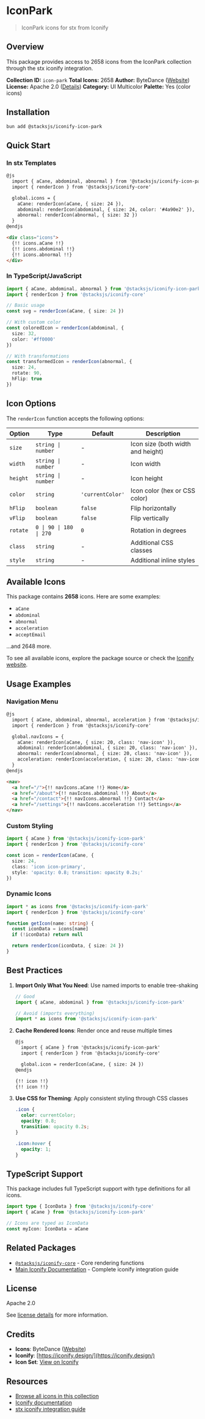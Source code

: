 # IconPark

> IconPark icons for stx from Iconify

## Overview

This package provides access to 2658 icons from the IconPark collection through the stx iconify integration.

**Collection ID:** `icon-park`
**Total Icons:** 2658
**Author:** ByteDance ([Website](https://github.com/bytedance/IconPark))
**License:** Apache 2.0 ([Details](https://github.com/bytedance/IconPark/blob/master/LICENSE))
**Category:** UI Multicolor
**Palette:** Yes (color icons)

## Installation

```bash
bun add @stacksjs/iconify-icon-park
```

## Quick Start

### In stx Templates

```html
@js
  import { aCane, abdominal, abnormal } from '@stacksjs/iconify-icon-park'
  import { renderIcon } from '@stacksjs/iconify-core'

  global.icons = {
    aCane: renderIcon(aCane, { size: 24 }),
    abdominal: renderIcon(abdominal, { size: 24, color: '#4a90e2' }),
    abnormal: renderIcon(abnormal, { size: 32 })
  }
@endjs

<div class="icons">
  {!! icons.aCane !!}
  {!! icons.abdominal !!}
  {!! icons.abnormal !!}
</div>
```

### In TypeScript/JavaScript

```typescript
import { aCane, abdominal, abnormal } from '@stacksjs/iconify-icon-park'
import { renderIcon } from '@stacksjs/iconify-core'

// Basic usage
const svg = renderIcon(aCane, { size: 24 })

// With custom color
const coloredIcon = renderIcon(abdominal, {
  size: 32,
  color: '#ff0000'
})

// With transformations
const transformedIcon = renderIcon(abnormal, {
  size: 24,
  rotate: 90,
  hFlip: true
})
```

## Icon Options

The `renderIcon` function accepts the following options:

| Option | Type | Default | Description |
|--------|------|---------|-------------|
| `size` | `string \| number` | - | Icon size (both width and height) |
| `width` | `string \| number` | - | Icon width |
| `height` | `string \| number` | - | Icon height |
| `color` | `string` | `'currentColor'` | Icon color (hex or CSS color) |
| `hFlip` | `boolean` | `false` | Flip horizontally |
| `vFlip` | `boolean` | `false` | Flip vertically |
| `rotate` | `0 \| 90 \| 180 \| 270` | `0` | Rotation in degrees |
| `class` | `string` | - | Additional CSS classes |
| `style` | `string` | - | Additional inline styles |

## Available Icons

This package contains **2658** icons. Here are some examples:

- `aCane`
- `abdominal`
- `abnormal`
- `acceleration`
- `acceptEmail`

...and 2648 more.

To see all available icons, explore the package source or check the [Iconify website](https://icon-sets.iconify.design/icon-park/).

## Usage Examples

### Navigation Menu

```html
@js
  import { aCane, abdominal, abnormal, acceleration } from '@stacksjs/iconify-icon-park'
  import { renderIcon } from '@stacksjs/iconify-core'

  global.navIcons = {
    aCane: renderIcon(aCane, { size: 20, class: 'nav-icon' }),
    abdominal: renderIcon(abdominal, { size: 20, class: 'nav-icon' }),
    abnormal: renderIcon(abnormal, { size: 20, class: 'nav-icon' }),
    acceleration: renderIcon(acceleration, { size: 20, class: 'nav-icon' })
  }
@endjs

<nav>
  <a href="/">{!! navIcons.aCane !!} Home</a>
  <a href="/about">{!! navIcons.abdominal !!} About</a>
  <a href="/contact">{!! navIcons.abnormal !!} Contact</a>
  <a href="/settings">{!! navIcons.acceleration !!} Settings</a>
</nav>
```

### Custom Styling

```typescript
import { aCane } from '@stacksjs/iconify-icon-park'
import { renderIcon } from '@stacksjs/iconify-core'

const icon = renderIcon(aCane, {
  size: 24,
  class: 'icon icon-primary',
  style: 'opacity: 0.8; transition: opacity 0.2s;'
})
```

### Dynamic Icons

```typescript
import * as icons from '@stacksjs/iconify-icon-park'
import { renderIcon } from '@stacksjs/iconify-core'

function getIcon(name: string) {
  const iconData = icons[name]
  if (!iconData) return null

  return renderIcon(iconData, { size: 24 })
}
```

## Best Practices

1. **Import Only What You Need**: Use named imports to enable tree-shaking
   ```typescript
   // Good
   import { aCane, abdominal } from '@stacksjs/iconify-icon-park'

   // Avoid (imports everything)
   import * as icons from '@stacksjs/iconify-icon-park'
   ```

2. **Cache Rendered Icons**: Render once and reuse multiple times
   ```html
   @js
     import { aCane } from '@stacksjs/iconify-icon-park'
     import { renderIcon } from '@stacksjs/iconify-core'

     global.icon = renderIcon(aCane, { size: 24 })
   @endjs

   {!! icon !!}
   {!! icon !!}
   ```

3. **Use CSS for Theming**: Apply consistent styling through CSS classes
   ```css
   .icon {
     color: currentColor;
     opacity: 0.8;
     transition: opacity 0.2s;
   }

   .icon:hover {
     opacity: 1;
   }
   ```

## TypeScript Support

This package includes full TypeScript support with type definitions for all icons.

```typescript
import type { IconData } from '@stacksjs/iconify-core'
import { aCane } from '@stacksjs/iconify-icon-park'

// Icons are typed as IconData
const myIcon: IconData = aCane
```

## Related Packages

- [`@stacksjs/iconify-core`](../iconify-core) - Core rendering functions
- [Main Iconify Documentation](../../docs/iconify.md) - Complete iconify integration guide

## License

Apache 2.0

See [license details](https://github.com/bytedance/IconPark/blob/master/LICENSE) for more information.

## Credits

- **Icons**: ByteDance ([Website](https://github.com/bytedance/IconPark))
- **Iconify**: [https://iconify.design/](https://iconify.design/)
- **Icon Set**: [View on Iconify](https://icon-sets.iconify.design/icon-park/)

## Resources

- [Browse all icons in this collection](https://icon-sets.iconify.design/icon-park/)
- [Iconify documentation](https://iconify.design/docs/)
- [stx iconify integration guide](../../docs/iconify.md)
